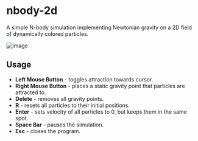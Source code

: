 # nbody-2d
A simple N-body simulation implementing Newtonian gravity on a 2D field of dynamically colored particles.

![image](https://github.com/user-attachments/assets/0fec02e0-5486-4ed8-b904-848d8c94ceca)

## Usage
- **Left Mouse Button** - toggles attraction towards cursor.  
- **Right Mouse Button** - places a static gravity point that particles are attracted to.  
- **Delete** - removes all gravity points.  
- **R** - resets all particles to their initial positions.  
- **Enter** - sets velocity of all particles to 0, but keeps them in the same spot.  
- **Space Bar** - pauses the simulation.  
- **Esc** - closes the program.  
